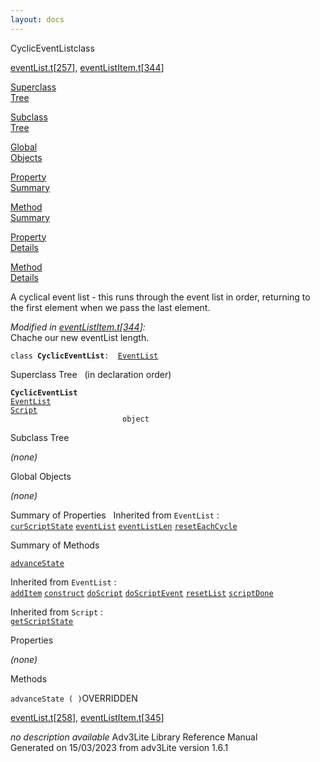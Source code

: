 ```yaml
---
layout: docs
---
```

<span class="title">CyclicEventList</span><span class="type">class</span>

[eventList.t](../file/eventList.t.html)\[[257](../source/eventList.t.html#257)\],
[eventListItem.t](../file/eventListItem.t.html)\[[344](../source/eventListItem.t.html#344)\]

[Superclass  
Tree](#_SuperClassTree_)

[Subclass  
Tree](#_SubClassTree_)

[Global  
Objects](#_ObjectSummary_)

[Property  
Summary](#_PropSummary_)

[Method  
Summary](#_MethodSummary_)

[Property  
Details](#_Properties_)

[Method  
Details](#_Methods_)



A cyclical event list - this runs through the event list in order,
returning to the first element when we pass the last element.

*Modified in
[eventListItem.t](../file/eventListItem.t.html)\[[344](../source/eventListItem.t.html#344)\]:*  
Chache our new eventList length.

`class `**`CyclicEventList`**` :   `[`EventList`](../object/EventList.html)



<span id="_SuperClassTree_"></span>



<span class="hdln">Superclass Tree</span>   (in declaration order)



**`CyclicEventList`**  
[`EventList`](../object/EventList.html)  
[`Script`](../object/Script.html)  
`                         object`  
<span id="_SubClassTree_"></span>



<span class="hdln">Subclass Tree</span>  



*(none)* <span id="_ObjectSummary_"></span>



<span class="hdln">Global Objects</span>  



*(none)* <span id="_PropSummary_"></span>



<span class="hdln">Summary of Properties</span>  
Inherited from `EventList` :  
[`curScriptState`](../object/EventList.html#curScriptState) [`eventList`](../object/EventList.html#eventList) [`eventListLen`](../object/EventList.html#eventListLen) [`resetEachCycle`](../object/EventList.html#resetEachCycle)



<span id="_MethodSummary_"></span>



<span class="hdln">Summary of Methods</span>  



[`advanceState`](#advanceState)

Inherited from `EventList` :  
[`addItem`](../object/EventList.html#addItem) [`construct`](../object/EventList.html#construct) [`doScript`](../object/EventList.html#doScript) [`doScriptEvent`](../object/EventList.html#doScriptEvent) [`resetList`](../object/EventList.html#resetList) [`scriptDone`](../object/EventList.html#scriptDone)

Inherited from `Script` :  
[`getScriptState`](../object/Script.html#getScriptState)

<span id="_Properties_"></span>



<span class="hdln">Properties</span>  



*(none)* <span id="_Methods_"></span>



<span class="hdln">Methods</span>  



<span id="advanceState"></span>

`advanceState ( )`<span class="rem">OVERRIDDEN</span>

[eventList.t](../file/eventList.t.html)\[[258](../source/eventList.t.html#258)\],
[eventListItem.t](../file/eventListItem.t.html)\[[345](../source/eventListItem.t.html#345)\]



*no description available*
Adv3Lite Library Reference Manual  
Generated on 15/03/2023 from adv3Lite version 1.6.1


